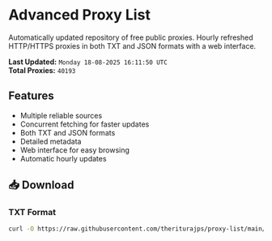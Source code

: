 # Advanced Proxy List

Automatically updated repository of free public proxies. Hourly refreshed HTTP/HTTPS proxies in both TXT and JSON formats with a web interface.

**Last Updated:** `Monday 18-08-2025 16:11:50 UTC`  
**Total Proxies:** `40193`

## Features
- Multiple reliable sources
- Concurrent fetching for faster updates
- Both TXT and JSON formats
- Detailed metadata
- Web interface for easy browsing
- Automatic hourly updates

## 📥 Download

### TXT Format
```bash
curl -O https://raw.githubusercontent.com/theriturajps/proxy-list/main/proxies.txt